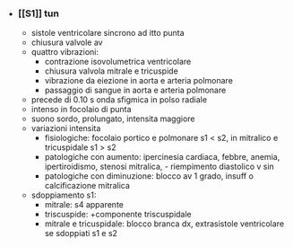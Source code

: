 - ### [[S1]] tun
	- sistole ventricolare sincrono ad itto punta
	- chiusura valvole av
	- quattro vibrazioni:
		- contrazione isovolumetrica ventricolare
		- chiusura valvola mitrale e tricuspide
		- vibrazione da eiezione in aorta e arteria polmonare
		- passaggio di sangue in aorta e arteria polmonare
	- precede di 0.10 s onda sfigmica in polso radiale
	- intenso in focolaio di punta
	- suono sordo, prolungato, intensita maggiore
	- variazioni intensita
		- fisiologiche: focolaio portico e polmonare s1 < s2, in mitralico e tricuspidale s1 > s2
		- patologiche con aumento: ipercinesia cardiaca, febbre, anemia, ipertiroidismo, stenosi mitralica, - riempimento diastolico v sin
		- patologiche con diminuzione: blocco av 1 grado, insuff o calcificazione mitralica
	- sdoppiamento s1:
		- mitrale: s4 apparente
		- triscuspide: +componente triscuspidale
		- mitrale e tricuspidale: blocco branca dx, extrasistole ventricolare se sdoppiati s1 e s2